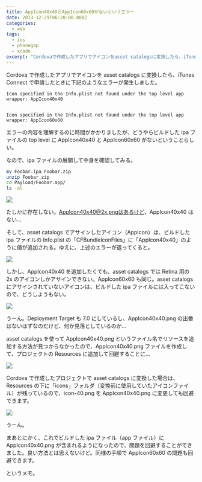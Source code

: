 ```yaml
---
title: AppIcon40x40とAppIcon60x60がないというエラー
date: 2013-12-29T06:20:00.000Z
categories:
  - web
tags:
  - ios
  - phonegap
  - xcode
excerpt: "Cordovaで作成したアプリでアイコンをasset catalogsに変換したら、iTunes Connectで申請したときに下記のようなエラーが発生しました。  ```none Icon specified in the Info.plist not found under the top level app wrapper: AppIcon40x40"
---
```


Cordova で作成したアプリでアイコンを asset catalogs に変換したら、iTunes Connect で申請したときに下記のようなエラーが発生しました。

```
Icon specified in the Info.plist not found under the top level app wrapper: AppIcon40x40


Icon specified in the Info.plist not found under the top level app wrapper: AppIcon60x60
```

エラーの内容を理解するのに時間がかかりましたが、どうやらビルドした ipa ファイルの top level に AppIcon40x40 と AppIcon60x60 がないということらしい。

なので、ipa ファイルの展開して中身を確認してみる。

```bash
mv Foobar.ipa Foobar.zip
unzip Foobar.zip
cd Payload/Foobar.app/
ls -al
```

![](http://farm4.staticflickr.com/3672/11617781174_39076cd6d0_o.png)

たしかに存在しない。AppIcon40x40@2x.pngはあるけど、AppIcon40x40 はない...

そして、asset catalogs でアサインしたアイコン（AppIcon）は、ビルドした ipa ファイルの Info.plist の「CFBundleIconFiles」に「AppIcon40x40」のように値が追加される。ゆえに、上述のエラーが返ってくると。

![](http://farm4.staticflickr.com/3785/11617666323_3b51b040c6_o.png)

しかし、AppIcon40x40 を追加したくても、asset catalogs では Retina 用の 2x のアイコンしかアサインできない。AppIcon60x60 も同じ。asset catalogs にアサインされていないアイコンは、ビルドした ipa ファイルには入ってこないので、どうしようもない。

![](http://farm8.staticflickr.com/7430/11617188865_194437a006_o.png)

うーん。Deployment Target も 7.0 にしているし、AppIcon40x40.png の出番はないはずなのだけど、何か見落としているのか...

asset catalogs を使って AppIcon40x40.png というファイル名でリソースを追加する方法が見つからなかったので、AppIcon40x40.png ファイルを作成して、プロジェクトの Resources に追加して回避することに...

![](http://farm3.staticflickr.com/2853/11617806263_e5889c6804_o.png)

Cordova で作成したプロジェクトで asset catalogs に変換した場合は、Resources の下に「icons」フォルダ（変換前に使用していたアイコンファイル）が残っているので、icon-40.png を AppIcon40x40.png に変更しても回避できます。

![](http://farm3.staticflickr.com/2850/11617536285_6d2747ce11_o.png)

うーん。

まあとにかく、これでビルドした ipa ファイル（app ファイル）に AppIcon40x40.png が含まれるようになったので、問題を回避することができました。良い方法とは思えないけど。同様の手順で AppIcon60x60 の問題も回避できます。

というメモ。
